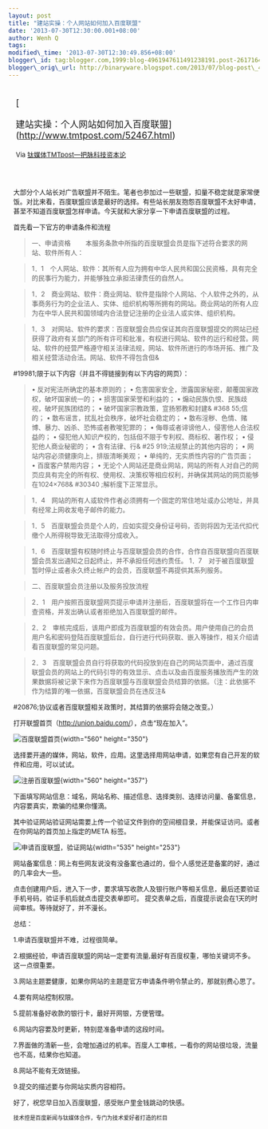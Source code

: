 ```yaml
--- 
layout: post 
title: "建站实操：个人网站如何加入百度联盟" 
date: '2013-07-30T12:30:00.001+08:00' 
author: Wenh Q
tags:
modified\_time: '2013-07-30T12:30:49.856+08:00' 
blogger\_id: tag:blogger.com,1999:blog-4961947611491238191.post-2617164091104295536
blogger\_orig\_url: http://binaryware.blogspot.com/2013/07/blog-post\_4672.html
---
```

<div style="margin: 10px; padding: 5px;">

<div style="font-size: 18px;">

[

建站实操：个人网站如何加入百度联盟](http://www.tmtpost.com/52467.html)

</div>

<div style="font-size: 13px;">

Via [钛媒体TMTpost—把脉科技资本论](http://www.tmtpost.com/)

</div>

</div>

<div style="font-size: 13px; padding: 15px 0 10px 10px;">



大部分个人站长对广告联盟并不陌生。笔者也参加过一些联盟，扣量不稳定就是家常便饭。对比来看，百度联盟应该是最好的选择。有些站长朋友抱怨百度联盟不太好申请，甚至不知道百度联盟怎样申请。今天就和大家分享一下申请百度联盟的过程。

首先看一下官方的申请条件和流程

> 一、申请资格
> 　　本服务条款中所指的百度联盟会员是指下述符合要求的网站、软件所有人：

> 1．1　个人网站、软件：其所有人应为拥有中华人民共和国公民资格，具有完全的民事行为能力，并能够独立承担法律责任的自然人。

> 1．2　商业网站、软件：商业网站、软件是指除个人网站、个人软件之外的，从事商务行为的企业法人、实体、组织机构等所拥有的网站。商业网站的所有人应为在中华人民共和国领域内合法登记注册的企业法人或实体、组织机构。

> 1．3　对网站、软件的要求：百度联盟会员应保证其向百度联盟提交的网站已经获得了政府有关部门的所有许可和批准，有权进行网站、软件的运行和经营。网站、软件的经营严格遵守相关法律法规，网站、软件所进行的市场开拓、推广及相关经营活动合法。网站、软件不得包含但&
> 
#19981;限于以下内容（并且不得链接到有以下内容的网页）：
> • 反对宪法所确定的基本原则的；
> • 危害国家安全，泄露国家秘密，颠覆国家政权，破坏国家统一的；
> • 损害国家荣誉和利益的； • 煽动民族仇恨、民族歧视，破坏民族团结的；
> • 破坏国家宗教政策，宣扬邪教和封建&
#368 55;信的；
> • 散布谣言，扰乱社会秩序，破坏社会稳定的；
> • 散布淫秽、色情、赌博、暴力、凶杀、恐怖或者教唆犯罪的；
> • 侮辱或者诽谤他人，侵害他人合法权益的；
> • 侵犯他人知识产权的，包括但不限于专利权、商标权、著作权；
> • 侵犯他人商业秘密的； • 含有法律、行&
#25 919;法规禁止的其他内容的；
> • 网站内容必须健康向上，排版清晰美观；
> • 单纯的，无实质性内容的广告页面； • 百度客户禁用内容；
> • 无论个人网站还是商业网站，网站的所有人对自己的网页应具有完全的所有权、使用权、决策权等相应权利，并确保其网站的网页能够在1024×768&
#30340
> ;解析度下正常显示。

> 1．4　网站的所有人或软件作者必须拥有一个固定的常住地址或办公地址，并具有经常上网收发电子邮件的能力。

> 1．5　百度联盟会员是个人的，应如实提交身份证号码，否则将因为无法代扣代缴个人所得税导致无法取得分成收入。

> 1．6　百度联盟有权随时终止与百度联盟会员的合作，合作自百度联盟向百度联盟会员发出通知之日起终止，并不承担任何违约责任。
> 1．7　对于被百度联盟暂时停止或者永久终止帐户的会员，百度联盟不再提供其系列服务。

> 二、百度联盟会员注册以及服务投放流程

> 2．1　用户按照百度联盟网页提示申请并注册后，百度联盟将在一个工作日内审查资格，并发出确认或者拒绝加入百度联盟的邮件。

> 2．2　审核完成后，该用户即成为百度联盟的有效会员。用户使用自己的会员用户名和密码登陆百度联盟后台，自行进行代码获取、嵌入等操作，相关介绍请看百度联盟的常见问题。

> 2．3　百度联盟会员自行将获取的代码投放到在自己的网站页面中，通过百度联盟会员的网站上的代码引导的有效显示、点击以及由百度服务播放而产生的效果数据将被记录下来作为百度联盟与百度联盟会员结算的依据。（注：此依据不作为结算的唯一依据，百度联盟会员在违反注&
> 
#20876;协议或者百度联盟相关政策时，其结算的依据将会随之改变。）





打开联盟首页（<http://union.baidu.com/>），点击“现在加入”。

![百度联盟首页](http://www.tmtpost.com/wp-content/uploads/2013/07/137515233232-560x350.jpg "百度联盟首页"){width="560"
height="350"}

选择要开通的媒体，网站，软件，应用。这里选择用网站申请，如果您有自己开发的软件和应用，可以试试。

![注册百度联盟](http://www.tmtpost.com/wp-content/uploads/2013/07/13751526092-560x357.png "注册百度联盟"){width="560"
height="357"}

下面填写网站信息：域名，网站名称、描述信息、选择类别、选择访问量、备案信息，内容要真实，欺骗的结果你懂滴。

其中验证网站验证网站需要上传一个验证文件到你的空间根目录，并能保证访问。或者在你网站的首页加上指定的META
标签。

![申请百度联盟，验证网站](http://www.tmtpost.com/wp-content/uploads/2013/07/137515293798.png "申请百度联盟，验证网站"){width="535"
height="253"}



网站备案信息：网上有些网友说没有没备案也通过的，但个人感觉还是备案的好，通过的几率会大一些。

点击创建用户后，进入下一步，要求填写收款人及银行账户等相关信息，最后还要验证手机号码，验证手机后就点击提交表单即可。
提交表单之后，百度提示说会在1天的时间审核。等待就好了，并不漫长。





总结：

1.申请百度联盟并不难，过程很简单。

2.根据经验，申请百度联盟的网站一定要有流量,最好有百度权重，哪怕关键词不多。这一点很重要。

3.网站主题要健康，如果你网站的主题是官方申请条件明令禁止的，那就别费心思了。

4.要有网站控制权限。

5.提前准备好收款的银行卡，最好开网银，方便管理。

6.网站内容要及时更新，特别是准备申请的这段时间。

7.界面做的清新一些，会增加通过的机率。百度人工审核，一看你的网站很垃圾，流量也不高，结果你也知道。

8.网站不能有无效链接。

9.提交的描述要与你网站实质内容相符。



好了，祝您早日加入百度联盟，感受账户里金钱跳动的快感。



    技术控是百度新闻与钛媒体合作，专门为技术爱好者打造的栏目

</div>
